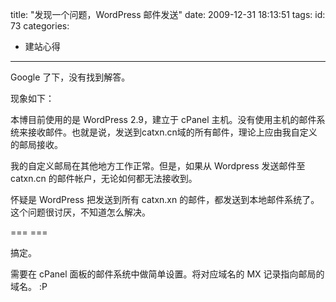 title: "发现一个问题，WordPress 邮件发送"
date: 2009-12-31 18:13:51
tags:
id: 73
categories:
  - 建站心得
---

Google 了下，没有找到解答。

现象如下：

本博目前使用的是 WordPress 2.9，建立于 cPanel 主机。没有使用主机的邮件系统来接收邮件。也就是说，发送到catxn.cn域的所有邮件，理论上应由我自定义的邮局接收。

我的自定义邮局在其他地方工作正常。但是，如果从 Wordpress 发送邮件至 catxn.cn 的邮件帐户，无论如何都无法接收到。

怀疑是 WordPress 把发送到所有 catxn.xn 的邮件，都发送到本地邮件系统了。这个问题很讨厌，不知道怎么解决。

=== ===

搞定。

需要在 cPanel 面板的邮件系统中做简单设置。将对应域名的 MX 记录指向邮局的域名。 :P